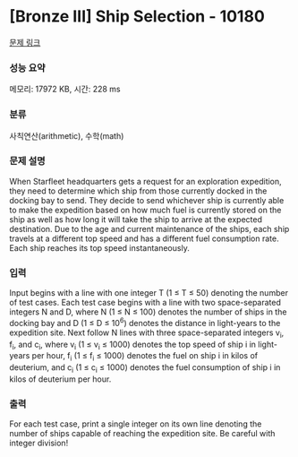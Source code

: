 # [Bronze III] Ship Selection - 10180 

[문제 링크](https://www.acmicpc.net/problem/10180) 

### 성능 요약

메모리: 17972 KB, 시간: 228 ms

### 분류

사칙연산(arithmetic), 수학(math)

### 문제 설명

<p>When Starfleet headquarters gets a request for an exploration expedition, they need to determine which ship from those currently docked in the docking bay to send. They decide to send whichever ship is currently able to make the expedition based on how much fuel is currently stored on the ship as well as how long it will take the ship to arrive at the expected destination. Due to the age and current maintenance of the ships, each ship travels at a different top speed and has a different fuel consumption rate. Each ship reaches its top speed instantaneously.</p>

### 입력 

 <p>Input begins with a line with one integer T (1 ≤ T ≤ 50) denoting the number of test cases. Each test case begins with a line with two space-separated integers N and D, where N (1 ≤ N ≤ 100) denotes the number of ships in the docking bay and D (1 ≤ D ≤ 10<sup>6</sup>) denotes the distance in light-years to the expedition site. Next follow N lines with three space-separated integers v<sub>i</sub>, f<sub>i</sub>, and c<sub>i</sub>, where v<sub>i</sub> (1 ≤ v<sub>i</sub> ≤ 1000) denotes the top speed of ship i in light-years per hour, f<sub>i</sub> (1 ≤ f<sub>i</sub> ≤ 1000) denotes the fuel on ship i in kilos of deuterium, and c<sub>i</sub> (1 ≤ c<sub>i</sub> ≤ 1000) denotes the fuel consumption of ship i in kilos of deuterium per hour.</p>

### 출력 

 <p>For each test case, print a single integer on its own line denoting the number of ships capable of reaching the expedition site. Be careful with integer division!</p>

